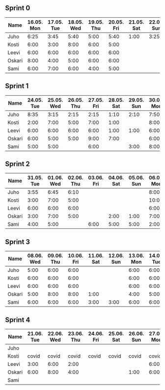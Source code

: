 ## Sprint 0

| Name   | 16.05. Mon | 17.05. Tue | 18.05. Wed | 19.05. Thu | 20.05. Fri | 21.05. Sat | 22.05. Sun | 23.05. Mon | Total |
| ------ | ---------- | ---------- | ---------- | ---------- | ---------- | ---------- | ---------- | ---------- | ----- |
| Juho   | 6:25       | 3:45       | 5:40       | 5:00       | 5:40       | 1:00       | 3:25       | 3:25       | 34:20 |
| Kosti  | 6:00       | 3:00       | 8:00       | 6:00       | 5:00       |            |            | 2:00       | 30:00 |
| Leevi  | 6:00       | 6:00       | 6:00       | 6:00       | 6:00       |            |            | 2:00       | 32:00 |
| Oskari | 8:00       | 4:00       | 5:00       | 6:00       | 6:00       |            |            | 2:00       | 31:00 |
| Sami   | 6:00       | 7:00       | 6:00       | 4:00       | 5:00       |            |            | 4:00       | 32:00 |

## Sprint 1

| Name   | 24.05. Tue | 25.05. Wed | 26.05. Thu | 27.05. Fri | 28.05. Sat | 29.05. Sun | 30.05. Mon | Total |
| ------ | ---------- | ---------- | ---------- | ---------- | ---------- | ---------- | ---------- | ----- |
| Juho   | 8:35       | 3:15       | 2:15       | 2:15       | 1:10       | 2:10       | 7:50       | 27:30 |
| Kosti  | 2:00       | 7:00       | 5:00       | 7:00       | 1:00       |            | 8:00       | 30:00 |
| Leevi  | 6:00       | 6:00       | 6:00       | 6:00       | 1:00       | 1:00       | 6:00       | 32:00 |
| Oskari | 6:00       | 5:00       | 5:00       | 9:00       | 7:00       |            | 6:00       | 38:00 |
| Sami   | 5:00       | 5:00       |            | 6:00       |            | 3:00       | 8:00       | 27:00 |

## Sprint 2

| Name   | 31.05. Tue | 01.06. Wed | 02.06. Thu | 03.06. Fri | 04.06. Sat | 05.06. Sun | 06.06. Mon | 07.06. Tue | Total |
| ------ | ---------- | ---------- | ---------- | ---------- | ---------- | ---------- | ---------- | ---------- | ----- |
| Juho   | 3:55       | 6:45       | 6:10       |            |            |            | 8:00       | 6:00       | 30:50 |
| Kosti  | 3:00       | 7:00       | 5:00       |            |            |            | 10:00      | 8:00       | 33:00 |
| Leevi  | 6:00       | 6:00       | 6:00       |            |            |            | 6:00       | 6:00       | 30:00 |
| Oskari | 3:00       | 7:00       | 5:00       |            | 2:00       | 1:00       | 7:00       | 6:00       | 31:00 |
| Sami   | 4:00       | 5:00       |            | 6:00       | 5:00       | 5:00       | 2:00       | 6:00       | 33:00 |

## Sprint 3

| Name   | 08.06. Wed | 09.06. Thu | 10.06. Fri | 11.06. Sat | 12.06. Sun | 13.06. Mon | 14.06. Tue | 15.06. Wed | 16.06. Thu | 17.06. Fri | 18.06. Sat | 19.06. Sun | 20.06. Mon | Total |
| ------ | ---------- | ---------- | ---------- | ---------- | ---------- | ---------- | ---------- | ---------- | ---------- | ---------- | ---------- | ---------- | ---------- | ----- |
| Juho   | 5:00       | 6:00       | 6:00       |            |            | 6:00       | 6:00       | 6:00       | 6:00       | 6:00       |            |            | 11:00      | 58:00 |
| Kosti  | 6:00       | 6:00       | 6:00       |            |            | 6:00       | 6:00       | 6:00       | 6:00       | 6:00       |            |            | 3:00       | 53:00      |
| Leevi  | 6:00       | 6:00       | 6:00       |            |            | 6:00       | 6:00       | 6:00       | 6:00       | 6:00       |            |            | 6:00       | 54:00 |
| Oskari | 5:00       | 8:00       | 8:00       | 1:00       |            | 4:00       | 5:00       | 5:00       | 6:00       | 5:00       |            | 2:00       | 11:00      | 55:00 |
| Sami   | 6:00       | 6:00       | 6:00       | 3:00       | 3:00       | 6:00       | 6:00       | 6:00       | 6:00       |            |            | 3:00       | 6:00       | 57:00 |

## Sprint 4

| Name   | 21.06. Tue | 22.06. Wed | 23.06. Thu | 24.06. Fri | 25.06. Sat | 26.06. Sun | 27.06. Mon | 28.06. Tue | 29.06. Wed | 30.06. Thu | 01.07. Fri | Total |
| ------ |------------| ---------- |------------| ---------- | ---------- | ---------- |------------| ---------- | ---------- | ---------- | ---------- |-------|
| Juho   |            |            |            |            |            |            |            |            |            |            |            |       |
| Kosti  | covid      | covid      | covid      | covid      | covid      | covid      | covid      | 3:00       |            |            |            |       |
| Leevi  | 3:00       | 6:00       | 2:00       |            |            |            | 6:00       | 6:00       |            |            |            |       |
| Oskari | 6:00       | 8:00       | 4:00       |            |            | 1:00       | 6:00       |            |            |            |            |       |
| Sami   |            |            |            |            |            |            |            |            |            |            |            |       |
